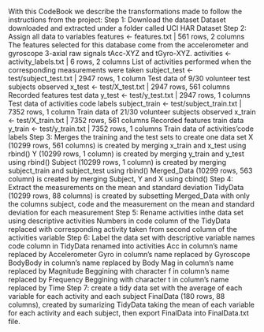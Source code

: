 With this CodeBook we describe the transformations made to follow the instructions from the project:
Step 1: Download the dataset
Dataset downloaded and extracted under a folder called UCI HAR Dataset
Step 2: Assign all data to variables
features <- features.txt | 561 rows, 2 columns
The features selected for this database come from the accelerometer and gyroscope 3-axial raw signals tAcc-XYZ and tGyro-XYZ.
activities <- activity_labels.txt | 6 rows, 2 columns
List of activities performed when the corresponding measurements were taken
subject_test <- test/subject_test.txt | 2947 rows, 1 column
Test data of 9/30 volunteer test subjects observed
x_test <- test/X_test.txt | 2947 rows, 561 columns
Recorded features test data
y_test <- test/y_test.txt | 2947 rows, 1 columns
Test data of activities code labels
subject_train <- test/subject_train.txt | 7352 rows, 1 column
Train data of 21/30 volunteer subjects observed
x_train <- test/X_train.txt | 7352 rows, 561 columns
Recorded features train data
y_train <- test/y_train.txt | 7352 rows, 1 columns
Train data of activities’code labels
Step 3: Merges the training and the test sets to create one data set
X (10299 rows, 561 columns) is created by merging x_train and x_test using rbind()
Y (10299 rows, 1 column) is created by merging y_train and y_test using rbind()
Subject (10299 rows, 1 column) is created by merging subject_train and subject_test using rbind()
Merged_Data (10299 rows, 563 column) is created by merging Subject, Y and X using cbind()
Step 4: Extract the measurements on the mean and standard deviation
TidyData (10299 rows, 88 columns) is created by subsetting Merged_Data
with only the columns subject, code and the measurement on the mean and standard deviation for each measurement
Step 5: Rename activities inthe data set using descriptive activities
Numbers in code column of the TidyData replaced with corresponding activity taken from second column of the activities variable
Step 6: Label the data set with descriptive variable names
code column in TidyData renamed into activities
Acc in column’s name replaced by Accelerometer
Gyro in column’s name replaced by Gyroscope
BodyBody in column’s name replaced by Body
Mag in column’s name replaced by Magnitude
Beggining with character f in column’s name replaced by Frequency
Beggining with character t in column’s name replaced by Time
Step 7: create a tidy data set with the average of each variable for each activity and each subject
FinalData (180 rows, 88 columns), created by sumarizing TidyData taking the mean of each variable for each activity and each subject, then 
export FinalData into FinalData.txt file.

